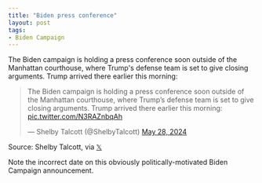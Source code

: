 ```yaml
---
title: "Biden press conference"
layout: post
tags:
- Biden Campaign
---
```


The Biden campaign is holding a press conference soon outside of the Manhattan courthouse, where Trump's defense team is set to give closing arguments. Trump arrived there earlier this morning:

<blockquote class="twitter-tweet"><p lang="en" dir="ltr">The Biden campaign is holding a press conference soon outside of the Manhattan courthouse, where Trump’s defense team is set to give closing arguments. Trump arrived there earlier this morning: <a href="https://t.co/N3RAZnbqAh">pic.twitter.com/N3RAZnbqAh</a></p>&mdash; Shelby Talcott (@ShelbyTalcott) <a href="https://twitter.com/ShelbyTalcott/status/1795451637948891196?ref_src=twsrc%5Etfw">May 28, 2024</a></blockquote> <script async src="https://platform.twitter.com/widgets.js" charset="utf-8"></script>

Source: Shelby Talcott, via [𝕏](https://x.com)

Note the incorrect date on this obviously politically-motivated Biden Campaign announcement.
